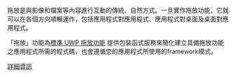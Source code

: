 ﻿拖放是與影像和檔案等內容進行互動的傳統、自然方式。一旦實作拖放功能，它就可以在各個方向順暢運作，包括應用程式對應用程式、應用程式對桌面及桌面對應用程式。

「拖放」功能為[標準 UWP 拖放功能](https://docs.microsoft.com/zh-tw/windows/uwp/design/input/drag-and-drop) 提供包裝函式服務來簡化建立具備拖放功能之應用程式所需的程式碼，也會遵循您的應用程式所使用的framework模式。

[詳細資訊](https://github.com/Microsoft/WindowsTemplateStudio/blob/master/docs/UWP/features/drag-and-drop.md)
